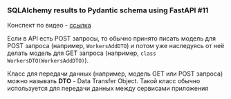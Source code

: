 ### SQLAlchemy results to Pydantic schema using FastAPI #11

Конспект по видео - [ссылка](https://www.youtube.com/watch?v=jiS2CmvPTfM&list=PLeLN0qH0-mCXARD_K-USF2wHctxzEVp40&index=11)

Если в API есть POST запросы, то обычно принято писать модель для POST запроса (например, `WorkersAddDTO`) и потом уже наследуясь от неё делать модель для GET запроса (например, `class WorkersDTO(WorkersAddDTO)`).

Класс для передачи данных (например, модель GET или POST запроса) можно называть **DTO** - Data Transfer Object. Такой класс обычно используется для передачи данных между сервисами приложения
